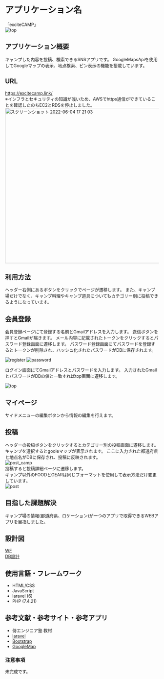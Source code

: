 # アプリケーション名
「exciteCAMP」<br>
![top](https://user-images.githubusercontent.com/87395450/171743573-5251a938-9148-4807-8e2f-bf1ab4ada9b9.gif)<br>

## アプリケーション概要
キャンプした内容を投稿、検索できるSNSアプリです。
GoogleMapsApiを使用してGoogleマップの表示、地点検索、ピン表示の機能を搭載しています。<br>

## URL
https://excitecamp.link/<br>
※インフラとセキュリティの知識が浅いため、AWSでhttps通信ができていることを確認したのちEC2とRDSを停止しました。<br>
<img width="507" alt="スクリーンショット 2022-06-04 17 21 03" src="https://user-images.githubusercontent.com/87395450/171991205-dc74bb79-4f29-4b1e-9c3c-ce3e9dde38ad.png"><br>

## 利用方法
ヘッダー右側にあるボタンをクリックでページが遷移します。
また、キャンプ場だけでなく、キャンプ料理やキャンプ道具についてもカテゴリー別に投稿できるようになっています。<br>


## 会員登録
会員登録ページにて登録する名前とGmailアドレスを入力します。
送信ボタンを押すとGmailが届きます。
メール内容に記載されたトークンをクリックするとパスワード登録画面に遷移します。
パスワード登録画面にてパスワードを登録するとトークンが削除され、ハッシュ化されたパスワードがDBに保存されます。<br>

![register](https://user-images.githubusercontent.com/87395450/171991415-ad586f18-660f-4a97-9a11-c4d5975caa5a.gif)
![password](https://user-images.githubusercontent.com/87395450/171991446-d586f4c7-72b9-4175-9a6b-40d62abd7cc4.gif)<br>

ログイン画面にてGmailアドレスとパスワードを入力します。
入力されたGmailとパスワードがDBの値と一致すればtop画面に遷移します。<br>

![top](https://user-images.githubusercontent.com/87395450/171992184-34da7b01-ce81-4254-9b6b-d50ab4b00a16.gif)<br>

## マイページ
サイドメニューの編集ボタンから情報の編集を行えます。


## 投稿
ヘッダーの投稿ボタンをクリックするとカテゴリー別の投稿画面に遷移します。
キャンプを選択するとgooleマップが表示されます。
ここに入力された都道府県と地点名がDBに保存され、投稿に反映されます。<br>
![post_camp](https://user-images.githubusercontent.com/87395450/171993563-b707b05b-654e-486b-82e4-f9ec26c0c7d1.gif)<br>
投稿すると投稿詳細ページに遷移します。<br>
キャンプ以外のFOODとGEARは同じフォーマットを使用して表示方法だけ変更しています。<br>
![post](https://user-images.githubusercontent.com/87395450/171993702-aa3f9b09-1b96-4a3c-86bf-79c81ef44ac4.gif)<br>


## 目指した課題解決
キャンプ場の情報(都道府県、ロケーション)が一つのアプリで取得できるWEBアプリを目指しました。<br>

## 設計図
[WF](https://docs.google.com/presentation/d/1QfBhtwhNY7QdUkE0HdfwP3mfHr6NPh0c-Zdbb_U5llw/edit?usp=sharing)<br>
[DB設計](https://drive.google.com/file/d/1eNJbV7qZhDDmM9zTghluvUTwDuYlMCeO/view?usp=sharing)<br>

## 使用言語・フレームワーク
* HTML/CSS
* JavaScript
* laravel (6)
* PHP (7.4.21)<br>

## 参考文献・参考サイト・参考アプリ
* 侍エンジニア塾  教材
* [laravel](https://readouble.com/laravel/6.x/ja/requests.html)
* [Bootstrap](https://www.w3schools.com/bootstrap/default.asp)
* [GoogleMap](https://developers.google.com/maps/documentation?hl=ja)<br>

### 注意事項
未完成です。
